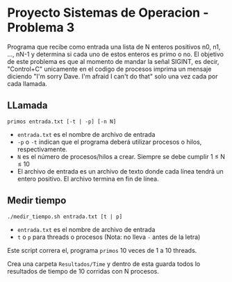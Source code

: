 # Proyecto Sistemas de Operacion - Problema 3

Programa que recibe como entrada una lista de N enteros positivos n0, n1, ..., nN-1 y determina si cada uno de estos enteros es primo o no. El objetivo de este problema es que al momento de mandar la señal SIGINT, es decir, "Control+C" unicamente en el codigo de procesos imprima un mensaje diciendo "I'm sorry Dave. I'm afraid I can't do that" solo una vez cada por cada llamada.

## LLamada

`primos entrada.txt [-t | -p] [-n N]`

* `entrada.txt` es el nombre de archivo de entrada
* `-p` o `-t` indican que el programa deberá utilizar procesos o hilos, respectivamente.
* `N` es el número de procesos/hilos a crear. Siempre se debe cumplir 1 ≤ N ≤ 10
* El archivo de entrada es un archivo de texto donde cada línea tendrá un entero positivo. El archivo termina en fin de línea.


## Medir tiempo

`./medir_tiempo.sh entrada.txt [t | p]`

* `entrada.txt` es el nombre de archivo de entrada
* `t` o `p` para threads o procesos (Nota: no lleva `-` antes de la letra)

Este script correra el, programa `primos` 10 veces de 1 a 10 threads.

Crea una carpeta `Resultados/Time` y dentro de esta guarda todos lo resultados de tiempo de 10 corridas con N procesos.
